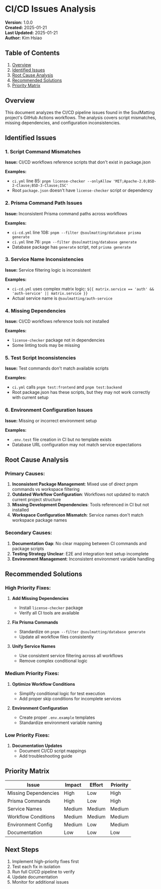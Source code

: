 # CI/CD Issues Analysis

**Version:** 1.0.0  
**Created:** 2025-01-21  
**Last Updated:** 2025-01-21  
**Author:** Kim Hsiao

## Table of Contents

1. [Overview](#overview)
2. [Identified Issues](#identified-issues)
3. [Root Cause Analysis](#root-cause-analysis)
4. [Recommended Solutions](#recommended-solutions)
5. [Priority Matrix](#priority-matrix)

## Overview

This document analyzes the CI/CD pipeline issues found in the SoulMatting project's GitHub Actions workflows. The analysis covers script mismatches, missing dependencies, and configuration inconsistencies.

## Identified Issues

### 1. Script Command Mismatches

**Issue:** CI/CD workflows reference scripts that don't exist in package.json

**Examples:**
- `ci.yml` line 85: `pnpm license-checker --onlyAllow 'MIT;Apache-2.0;BSD-2-Clause;BSD-3-Clause;ISC'`
- Root `package.json` doesn't have `license-checker` script or dependency

### 2. Prisma Command Path Issues

**Issue:** Inconsistent Prisma command paths across workflows

**Examples:**
- `ci-cd.yml` line 108: `pnpm --filter @soulmatting/database prisma generate`
- `ci.yml` line 76: `pnpm --filter @soulmatting/database generate`
- Database package has `generate` script, not `prisma generate`

### 3. Service Name Inconsistencies

**Issue:** Service filtering logic is inconsistent

**Examples:**
- `ci-cd.yml` uses complex matrix logic: `${{ matrix.service == 'auth' && 'auth-service' || matrix.service }}`
- Actual service name is `@soulmatting/auth-service`

### 4. Missing Dependencies

**Issue:** CI/CD workflows reference tools not installed

**Examples:**
- `license-checker` package not in dependencies
- Some linting tools may be missing

### 5. Test Script Inconsistencies

**Issue:** Test commands don't match available scripts

**Examples:**
- `ci.yml` calls `pnpm test:frontend` and `pnpm test:backend`
- Root package.json has these scripts, but they may not work correctly with current setup

### 6. Environment Configuration Issues

**Issue:** Missing or incorrect environment setup

**Examples:**
- `.env.test` file creation in CI but no template exists
- Database URL configuration may not match service expectations

## Root Cause Analysis

### Primary Causes:

1. **Inconsistent Package Management**: Mixed use of direct pnpm commands vs workspace filtering
2. **Outdated Workflow Configuration**: Workflows not updated to match current project structure
3. **Missing Development Dependencies**: Tools referenced in CI but not installed
4. **Workspace Configuration Mismatch**: Service names don't match workspace package names

### Secondary Causes:

1. **Documentation Gap**: No clear mapping between CI commands and package scripts
2. **Testing Strategy Unclear**: E2E and integration test setup incomplete
3. **Environment Management**: Inconsistent environment variable handling

## Recommended Solutions

### High Priority Fixes:

1. **Add Missing Dependencies**
   - Install `license-checker` package
   - Verify all CI tools are available

2. **Fix Prisma Commands**
   - Standardize on `pnpm --filter @soulmatting/database generate`
   - Update all workflow files consistently

3. **Unify Service Names**
   - Use consistent service filtering across all workflows
   - Remove complex conditional logic

### Medium Priority Fixes:

1. **Optimize Workflow Conditions**
   - Simplify conditional logic for test execution
   - Add proper skip conditions for incomplete services

2. **Environment Configuration**
   - Create proper `.env.example` templates
   - Standardize environment variable naming

### Low Priority Fixes:

1. **Documentation Updates**
   - Document CI/CD script mappings
   - Add troubleshooting guide

## Priority Matrix

| Issue | Impact | Effort | Priority |
|-------|--------|--------|---------|
| Missing Dependencies | High | Low | High |
| Prisma Commands | High | Low | High |
| Service Names | Medium | Medium | Medium |
| Workflow Conditions | Medium | Medium | Medium |
| Environment Config | Medium | Low | Medium |
| Documentation | Low | Low | Low |

## Next Steps

1. Implement high-priority fixes first
2. Test each fix in isolation
3. Run full CI/CD pipeline to verify
4. Update documentation
5. Monitor for additional issues